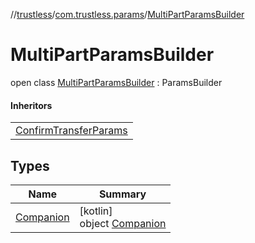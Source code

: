 //[trustless](../../../index.md)/[com.trustless.params](../index.md)/[MultiPartParamsBuilder](index.md)

# MultiPartParamsBuilder

open class [MultiPartParamsBuilder](index.md) : ParamsBuilder

#### Inheritors

| |
|---|
| [ConfirmTransferParams](../../com.trustless.requests.transfers/-confirm-transfer-params/index.md) |

## Types

| Name | Summary |
|---|---|
| [Companion](-companion/index.md) | [kotlin]<br>object [Companion](-companion/index.md) |
